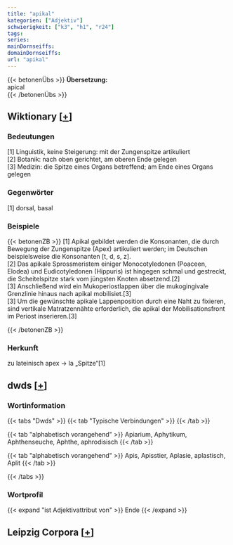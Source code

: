 ```yaml
---
title: "apikal"
kategorien: ["Adjektiv"]
schwierigkeit: ["k3", "h1", "r24"]
tags:
series:
mainDornseiffs:
domainDornseiffs:
url: "apikal"
---
```


{{< betonenÜbs >}}
**Übersetzung:**  
apical  
{{< /betonenÜbs >}}

## Wiktionary [[+](https://de.wiktionary.org/wiki/apikal)]

### Bedeutungen
[1] Linguistik, keine Steigerung: mit der Zungenspitze artikuliert  
[2] Botanik: nach oben gerichtet, am oberen Ende gelegen  
[3] Medizin: die Spitze eines Organs betreffend; am Ende eines Organs gelegen  

### Gegenwörter
[1] dorsal, basal  

### Beispiele
{{< betonenZB >}}
[1] Apikal gebildet werden die Konsonanten, die durch Bewegung der Zungenspitze (Apex) artikuliert werden; im Deutschen beispielsweise die Konsonanten [t, d, s, z].  
[2] Das apikale Sprossmeristem einiger Monocotyledonen (Poaceen, Elodea) und Eudicotyledonen (Hippuris) ist hingegen schmal und gestreckt, die Scheitelspitze stark vom jüngsten Knoten absetzend.[2]  
[3] Anschließend wird ein Mukoperiostlappen über die mukogingivale Grenzlinie hinaus nach apikal mobilisiet.[3]  
[3] Um die gewünschte apikale Lappenposition durch eine Naht zu fixieren, sind vertikale Matratzennähte erforderlich, die apikal der Mobilisationsfront im Periost inserieren.[3]  

{{< /betonenZB >}}
### Herkunft
zu lateinisch apex → la „Spitze“[1]  



## dwds [[+](https://www.dwds.de/wb/apikal)]

### Wortinformation
{{< tabs "Dwds" >}}
{{< tab "Typische Verbindungen" >}}
{{< /tab >}}

{{< tab "alphabetisch vorangehend" >}}
Apiarium, Aphytikum, Aphthenseuche, Aphthe, aphrodisisch
{{< /tab >}}

{{< tab "alphabetisch vorangehend" >}}
Apis, Apisstier, Aplasie, aplastisch, Aplit
{{< /tab >}}

{{< /tabs >}}

### Wortprofil
{{< expand "ist Adjektivattribut von" >}} Ende {{< /expand >}}

## Leipzig Corpora [[+](https://corpora.uni-leipzig.de/en/res?word=apikal&corpusId=deu_newscrawl-public_2018)]

